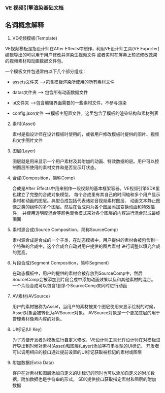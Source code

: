 ### VE 视频引擎渲染基础文档

## 名词概念解释

1. VE视频模板(Template)

  VE视频模板是指设计师在After Effects中制作，利用VE设计师工具(VE Exporter)编辑导出的可以用于用户修改并渲染生视频文件
  或者实时在屏幕上预览修改效果的视频素材和动画数据文件包。  

  一个模板文件包通常由以下几个部分组成：

  *	assets文件夹		  -->包含模板渲染所使用的所有素材文件

  *	datas文件夹		      --> 包含所有动画数据文件

  *	ui文件夹			  -->包含编辑界面需要的一些素材文件，不参与渲染

  *	config.json文件	      -->模板主配置文件，这里包含了模板的渲染结构和素材列表  

2.	素材(Asset)  

	素材是指设计师在设计模板时使用的，或者用户修改模板时提供的图片、视频和文字图片文件

  

3.	图层(Layer)  

	图层就是用来显示一个用户素材及其附加的动画、特效数据的层。用户可以控制图层所使用的素材文件和是否显示灯状态。  



4.	合成(Composition，简称Comp)  

	合成是After Effects中用来制作一段视频的基本框架容器。VE视频引擎SDK里也建立了完整的合成对象模型。
	每个合成里有其自己的时间轴和多个用户显示素材和动画的图层。典型合成包括代表诸如音视频素材图层、
	动画文本静止图像之类的组件的多个图层。然后在合成内为各个图层添加变换动画和特效插件，
	并使用透明度混合等颜色混合模式来对各个图层的内容进行混合形成最终画面  



5.	素材源合成(Source Composition，简称SourceComp)  

	素材源合成是合成的一个子类，在动态模板中，用户提供的素材会被包含到一个特殊的合成中，这个合成会自动对用户提供的图片素材
	进行调整以填充合成的宽高。  



6.	片段合成(Segment Composition，简称Segment)  

	在动态模板中，用户的提供的素材会被存放到SourceComp中，然后SourceComp会被添加到片段合成中添加动画效果以及和其他素材的混合。
	一个片段合成可以包含1到多个SourceComp来同时进行动画  



7.	AV素材(AVSource)  

	用户的素材被称为Asset，当用户的素材被某个图层使用来显示绘制的时候，Asset对象会被转化为AVSource对象。
	AVSource对象是一个更加底层的用于管理素材像素内容的对象。  



8.	UI标记(UI Key)	  

	为了方便开发者对模板进行自定义修改，VE设计师工具允许设计师在对模板进行导出到时候对素材(Asset)和图层(Layer)添加字符串类型的UI标记，
	开发者可以调用相应的接口通过提前设置的UI标记获取被标记的素材或图层  



9.	附加数据(Extra Data)  

	客户在对素材和图层添加自定义的UI标记的同时也可以添加自定义的附加数据。附加数据也是字符串的形式。
	SDK提供接口获取指定素材和图层的附加数据
	
	
	
